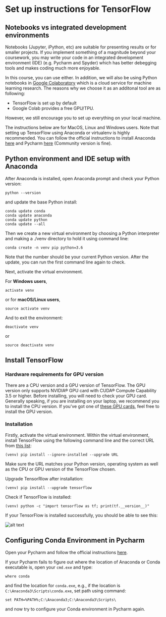 # Set up instructions for TensorFlow

## Notebooks vs integrated development environments
Notebooks (Jupyter, iPython, etc) are suitable for presenting results or for smaller projects. 
If you implement something of a magnitude beyond your coursework, you may write your code in an integrated development environment (IDE) (e.g. Pycharm and Spyder) which has better debegging tools and makes coding much more enjoyable.

In this course, you can use either. In addition, we will also be using Python notebooks in [Google Colaboratory](https://colab.research.google.com) which is a cloud service for machine learning research. The reasons why we choose it as an additonal tool are as following:

* TensorFlow is set up by default
* Google Colab provides a free GPU/TPU. 

However, we still encourage you to set up everything on your local machine.

The instructions below are for MacOS, Linux and Windows users. Note that setting up TensorFlow using Anaconda or virtualenv is highly recommended. You can follow the official instructions to install Anaconda [here](https://conda.io/docs/user-guide/install/index.html) and Pycharm [here](https://www.jetbrains.com/pycharm/download/#section=windows) (Community version is fine).


## Python environment and IDE setup with Anaconda

After Anaconda is installed, open Anaconda prompt and check your Python version:
```
python --version
```
and update the base Python install:
```
conda update conda
conda update anaconda
conda update python
conda update --all
```

Then we create a new virtual environment by choosing a Python interpreter and making a ./venv directory to hold it using command line:
```
conda create -n venv pip python=3.6 
```
Note that the number should be your current Python version. After the update, you can run the first command line again to check.

Next, activate the virtual environment. 

For **Windows users**,
```
activate venv 
```
or for **macOS/Linux users**,
```
source activate venv
```
And to exit the environment:
```
deactivate venv
```
or 
```
source deactivate venv
```

## Install TensorFlow

### Hardware requirements for GPU version
There are a CPU version and a GPU version of TensorFlow. The GPU version only supports NVIDIA® GPU card with CUDA® Compute Capability 3.5 or higher.  Before installing, you will need to check your GPU card. Generally speaking, if you are installing on your laptop, we recommend you to install the CPU version. If you've got one of [these GPU cards](https://developer.nvidia.com/cuda-gpus), feel free to install the GPU version.

### Installation

Firstly, activate the virtual environment. Within the virtual environment, install TensorFlow using the following command line and the correct URL from [this list](https://www.tensorflow.org/install/pip#package-location):
```
(venv) pip install --ignore-installed --upgrade URL
```
Make sure the URL matches your Python version, operating system as well as the CPU or GPU version of the TensorFlow chosen. 

Upgrade TensorRlow after installation:
```
(venv) pip install --upgrade tensorflow
```
Check if TensorFlow is installed:
```
(venv) python -c "import tensorflow as tf; print(tf.__version__)"
```
If your TensorFlow is installed successfully, you should be able to see this:

![alt text](https://gitlab.com/milanv/AI-and-Deep-Learning/raw/master/Seminars/version.PNG)

## Configuring Conda Environment in Pycharm

Open your Pycharm and follow the official instructions [here](https://www.jetbrains.com/help/pycharm/conda-support-creating-conda-virtual-environment.html).

If your Pycharm fails to figure out where the location of Anaconda or Conda executable is, open your `cmd.exe` and type:
```
where conda
```
and find the location for `conda.exe`, e.g., if the location is `C:\Anaconda3\Scripts\conda.exe`, set path using command:
```
set PATH=%PATH%;C:\Anaconda3;C:\Anaconda3\Scripts\
```
and now try to configure your Conda environment in Pycharm again. 
